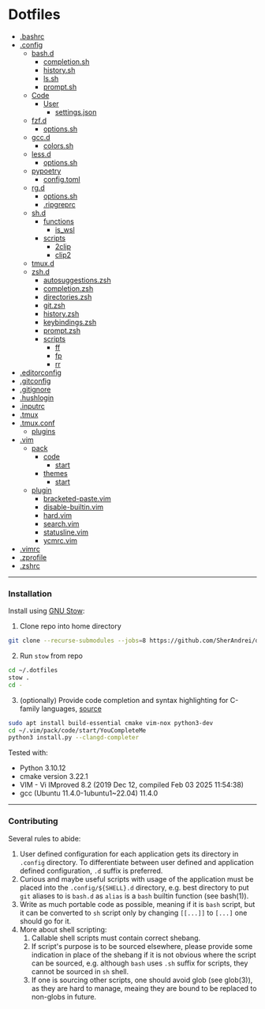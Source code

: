 # Dotfiles

- [.bashrc](./.bashrc)
- [.config](./.config)
  - [bash.d](./.config/bash.d)
    - [completion.sh](./.config/bash.d/completion.sh)
    - [history.sh](./.config/bash.d/history.sh)
    - [ls.sh](./.config/bash.d/ls.sh)
    - [prompt.sh](./.config/bash.d/prompt.sh)
  - [Code](./.config/Code)
    - [User](./.config/Code/User)
      - [settings.json](./.config/Code/User/settings.json)
  - [fzf.d](./.config/fzf.d)
    - [options.sh](./.config/fzf.d/options.sh)
  - [gcc.d](./.config/gcc.d)
    - [colors.sh](./.config/gcc.d/colors.sh)
  - [less.d](./.config/less.d)
    - [options.sh](./.config/less.d/options.sh)
  - [pypoetry](./.config/pypoetry)
    - [config.toml](./.config/pypoetry/config.toml)
  - [rg.d](./.config/rg.d)
    - [options.sh](./.config/rg.d/options.sh)
    - [.ripgreprc](./.config/rg.d/.ripgreprc)
  - [sh.d](./.config/sh.d)
    - [functions](./.config/sh.d/functions)
      - [is_wsl](./.config/sh.d/functions/is_wsl)
    - [scripts](./.config/sh.d/scripts)
      - [2clip](./.config/sh.d/scripts/2clip)
      - [clip2](./.config/sh.d/scripts/clip2)
  - [tmux.d](./.config/tmux.d)
  - [zsh.d](./.config/zsh.d)
    - [autosuggestions.zsh](./.config/zsh.d/autosuggestions.zsh)
    - [completion.zsh](./.config/zsh.d/completion.zsh)
    - [directories.zsh](./.config/zsh.d/directories.zsh)
    - [git.zsh](./.config/zsh.d/git.zsh)
    - [history.zsh](./.config/zsh.d/history.zsh)
    - [keybindings.zsh](./.config/zsh.d/keybindings.zsh)
    - [prompt.zsh](./.config/zsh.d/prompt.zsh)
    - [scripts](./.config/zsh.d/scripts)
      - [ff](./.config/zsh.d/scripts/ff)
      - [fp](./.config/zsh.d/scripts/fp)
      - [rr](./.config/zsh.d/scripts/rr)
- [.editorconfig](./.editorconfig)
- [.gitconfig](./.gitconfig)
- [.gitignore](./.gitignore)
- [.hushlogin](./.hushlogin)
- [.inputrc](./.inputrc)
- [.tmux](./.tmux)
- [.tmux.conf](./.tmux.conf)
  - [plugins](./.tmux/plugins)
- [.vim](./.vim)
  - [pack](./.vim/pack)
    - [code](./.vim/pack/code)
      - [start](./.vim/pack/code/start)
    - [themes](./.vim/pack/themes)
      - [start](./.vim/pack/themes/start)
  - [plugin](./.vim/plugin)
    - [bracketed-paste.vim](./.vim/plugin/bracketed-paste.vim)
    - [disable-builtin.vim](./.vim/plugin/disable-builtin.vim)
    - [hard.vim](./.vim/plugin/hard.vim)
    - [search.vim](./.vim/plugin/search.vim)
    - [statusline.vim](./.vim/plugin/statusline.vim)
    - [ycmrc.vim](./.vim/plugin/ycmrc.vim)
- [.vimrc](./.vimrc)
- [.zprofile](./.zprofile)
- [.zshrc](./.zshrc)
---

### Installation

Install using [GNU Stow](https://www.gnu.org/software/stow/):
1. Clone repo into home directory
  ```bash
  git clone --recurse-submodules --jobs=8 https://github.com/SherAndrei/dotfiles.git ~/.dotfiles
  ```
2. Run `stow` from repo
  ```bash
  cd ~/.dotfiles
  stow .
  cd -
  ```
3. (optionally) Provide code completion and syntax highlighting for C-family languages, [source](https://github.com/ycm-core/YouCompleteMe/tree/b6e8c64d96b02d60b3751d6a51af7dc958054f8f?tab=readme-ov-file#linux-64-bit)
  ```bash
  sudo apt install build-essential cmake vim-nox python3-dev
  cd ~/.vim/pack/code/start/YouCompleteMe
  python3 install.py --clangd-completer
  ```
  Tested with:
  * Python 3.10.12
  * cmake version 3.22.1
  * VIM - Vi IMproved 8.2 (2019 Dec 12, compiled Feb 03 2025 11:54:38)
  * gcc (Ubuntu 11.4.0-1ubuntu1~22.04) 11.4.0

---

### Contributing

Several rules to abide:
1. User defined configuration for each application gets its directory in `.config` directory. To differentiate between user defined and application defined configuration, `.d` suffix is preferred.
1. Curious and maybe useful scripts with usage of the application must be placed into the `.config/${SHELL}.d` directory, e.g. best directory to put `git` aliases to is `bash.d` as `alias` is a `bash` builtin function (see bash(1)).
1. Write as much portable code as possible, meaning if it is `bash` script, but it can be converted to `sh` script only by changing `[[...]]` to `[...]` one should go for it.
1. More about shell scripting:
	1. Callable shell scripts must contain correct shebang.
	1. If script's purpose is to be sourced elsewhere, please provide some indication in place of the shebang if it is not obvious where the script can be sourced, e.g. although `bash` uses `.sh` suffix for scripts, they cannot be sourced in `sh` shell.
	1. If one is sourcing other scripts, one should avoid glob (see glob(3)), as they are hard to manage, meaing they are bound to be replaced to non-globs in future.
